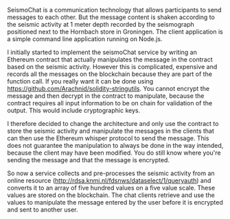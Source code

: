 SeismoChat is a communication technology that allows participants to send messages to each other. But the message content is shaken according to the seismic activity at 1 meter depth recorded by the seismograph positioned next to the Hornbach store in Groningen. The client application is a simple command line application running on Node.js.

I initially started to implement the seismoChat service by writing an Ethereum contract that actually manipulates the message in the contract based on the seismic activity. However this is complicated, expensive and records all the messages on the blockchain because they are part of the function call. If you really want it can be done using https://github.com/Arachnid/solidity-stringutils. You cannot encrypt the message and then decrypt in the contract to manipulate, because the contract requires all input information to be on chain for validation of the output. This would include cryptographic keys.

I therefore decided to change the architecture and only use the contract to store the seismic activity and manipulate the messages in the clients that can then use the Ethereum whisper protocol to send the message. This does not guarantee the manipulation to always be done in the way intended, because the client may have been modified. You do still know where you're sending the message and that the message is encrypted.

So now a service collects and pre-processes the seismic activity from an online resource (http://rdsa.knmi.nl/fdsnws/dataselect/1/queryauth) and converts it to an array of five hundred values on a five value scale. These values are stored on the blockchain. The chat clients retrieve and use the values to manipulate the message entered by the user before it is encrypted and sent to another user.